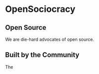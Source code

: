 # OpenSociocracy

## Open Source

We are die-hard advocates of open source.

## Built by the Community

The 